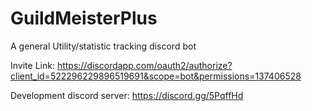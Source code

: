# GuildMeisterPlus
A general Utility/statistic tracking discord bot

Invite Link: https://discordapp.com/oauth2/authorize?client_id=522296229896519691&scope=bot&permissions=137406528

Development discord server: https://discord.gg/5PqffHd
